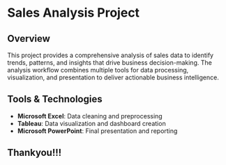 # Sales Analysis Project

## Overview
This project provides a comprehensive analysis of sales data to identify trends, patterns, and insights that drive business decision-making. The analysis workflow combines multiple tools for data processing, visualization, and presentation to deliver actionable business intelligence.

## Tools & Technologies
- **Microsoft Excel**: Data cleaning and preprocessing
- **Tableau**: Data visualization and dashboard creation
- **Microsoft PowerPoint**: Final presentation and reporting

## Thankyou!!!
